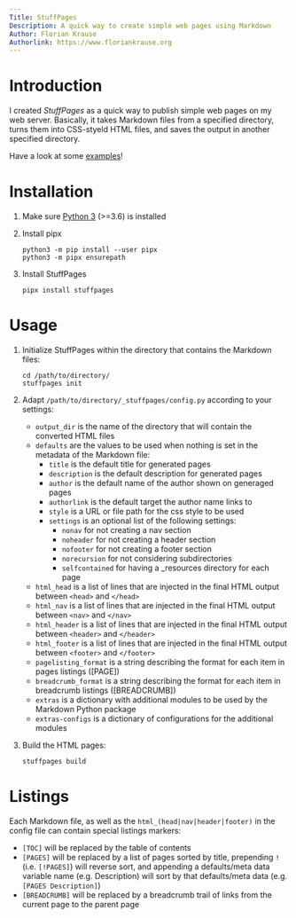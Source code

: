 ```yaml
---
Title: StuffPages
Description: A quick way to create simple web pages using Markdown
Author: Florian Krause
Authorlink: https://www.floriankrause.org
---
```



Introduction 
============ 
 
I created _StuffPages_ as a quick way to publish simple web pages on my web server. Basically, it takes Markdown files from a specified directory, turns them into CSS-styeld HTML files, and saves the output in another specified directory. 

Have a look at some [examples](examples/index.md)!
 
Installation 
============ 
 
1. Make sure [Python 3](http://www.python.org) (>=3.6) is installed 

2. Install pipx

    ```
    python3 -m pip install --user pipx
    python3 -m pipx ensurepath
    ```

3. Install StuffPages
   
    ```
    pipx install stuffpages
    ```
 
Usage 
===== 
 
1. Initialize StuffPages within the directory that contains the Markdown files:
    
    ```
    cd /path/to/directory/
    stuffpages init
    ```

2. Adapt `/path/to/directory/_stuffpages/config.py` according to your settings: 
    * `output_dir` is the name of the directory that will contain the converted
      HTML files
    * `defaults` are the values to be used when nothing is set in the metadata of the Markdown file: 
        * `title` is the default title for generated pages 
        * `description` is the default description for generated pages
        * `author` is the default name of the author shown on generaged pages
        * `authorlink` is the default target the author name links to
        * `style` is a URL or file path for the css style to be used 
        * `settings` is an optional list of the following settings:
            * `nonav` for not creating a nav section
            * `noheader` for not creating a header section
            * `nofooter` for not creating a footer section
            * `norecursion` for not considering subdirectories
            * `selfcontained` for having a _resources directory for each page
    * `html_head` is a list of lines that are injected in the final HTML output between `<head>` and `</head>`
    * `html_nav` is a list of lines that are injected in the final HTML output between `<nav>` and `</nav>`
    * `html_header` is a list of lines that are injected in the final HTML output between `<header>` and `</header>`
    * `html_footer` is a list of lines that are injected in the final HTML output between `<footer>` and `</footer>`
    * `pagelisting_format` is a string describing the format for each item in pages listings ([PAGE])
    * `breadcrumb_format` is a string describing the format for each item in breadcrumb listings ([BREADCRUMB])
    * `extras` is a dictionary with additional modules to be used by the Markdown Python package 
    * `extras-configs` is a dictionary of configurations for the additional modules 

3. Build the HTML pages:
    
    ```
    stuffpages build
    ```

Listings
========

Each Markdown file, as well as the `html_(head|nav|header|footer)` in the config file can contain special listings markers:

* `[TOC]` will be replaced by the table of contents
* `[PAGES]` will be replaced by a list of pages sorted by title, prepending `!` (i.e. `[!PAGES]`) will reverse sort, and appending a defaults/meta data variable name (e.g. Description) will sort by that defaults/meta data (e.g. `[PAGES Description]`)
* `[BREADCRUMB]` will be replaced by a breadcrumb trail of links from the current page to the parent page 
 
